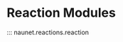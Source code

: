 # Reaction Modules

::: naunet.reactions.reaction

<!-- ::: naunet.reactions.kidareaction -->

<!-- ::: naunet.reactions.umistreaction -->

<!-- ::: naunet.reactions.kromereaction -->

